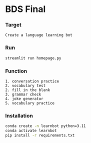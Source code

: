 # BDS Final
### Target
```
Create a language learning bot
```

### Run
```bash
streamlit run homepage.py
```

### Function
```
1. conversation practice
2. vocabulary test
2. fill in the blank
3. grammar check
4. joke generator
5. vocabulary practice
```

### Installation
```bash
conda create -n learnbot python=3.11
conda activate learnbot
pip install -r requirements.txt
```
